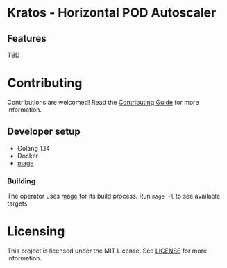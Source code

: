 <!--/*
     *
     * Copyright 2020 Adobe
     * All Rights Reserved.
     *
     * NOTICE: Adobe permits you to use, modify, and distribute this file in
     * accordance with the terms of the Adobe license agreement accompanying
     * it. If you have received this file from a source other than Adobe,
     * then your use, modification, or distribution of it requires the prior
     * written permission of Adobe.
     *
     */-->
# Kratos - Horizontal POD Autoscaler

## Features
TBD

# Contributing

Contributions are welcomed! Read the [Contributing Guide](./.github/CONTRIBUTING.md) for more information.

## Developer setup

* Golang 1.14
* Docker
* [mage](https://magefile.org/)

### Building
The operator uses [mage](https://magefile.org/) for its build process. Run `mage -l` to see available targets


# Licensing

This project is licensed under the MIT License. See [LICENSE](LICENSE) for more information.
